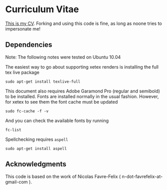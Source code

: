 # Curriculum Vitae

[This is my
CV](https://github.com/jorgeazevedo/jorge-azevedo-cv/blob/master/render/JorgeAzevedoCV.pdf?raw=true).
Forking and using this code is fine, as long as noone tries to impersonate me!


## Dependencies

Note: The following notes were tested on Ubuntu 10.04

The easiest way to go about supporting xetex renders is installing the full tex
live package

    sudo apt-get install texlive-full

This document also requires Adobe Garamond Pro (regular and semibold)  to be
installed. Fonts are installed normally in the usual fashion. However, for
xetex to see them the font cache must be updated

    sudo fc-cache -f -v

And you can check the available fonts by running

    fc-list

Spellchecking requires `aspell`

    sudo apt-get install aspell

## Acknowledgments

This code is based on the work of Nicolas Favre-Felix (
n-dot-favrefelix-at-gmail-com ).
